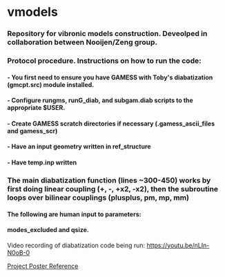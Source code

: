 # vmodels

### Repository for vibronic models construction. Deveolped in collaboration between Nooijen/Zeng group.

### Protocol procedure. Instructions on how to run the code:
#### - You first need to ensure you have GAMESS with Toby's diabatization (gmcpt.src) module installed.
#### - Configure rungms, runG_diab, and subgam.diab scripts to the appropriate $USER.
#### - Create GAMESS scratch directories if necessary (.gamess_ascii_files and gamess_scr)
#### - Have an input geometry written in ref_structure
#### - Have temp.inp written

### The main diabatization function (lines ~300-450) works by first doing linear coupling (+, -, +x2, -x2), then the subroutine loops over bilinear couplings (plusplus, pm, mp, mm)

#### The following are human input to parameters:
#### modes_excluded and qsize.

Video recording of diabatization code being run: https://youtu.be/nLIn-N0oB-0

[Project Poster Reference](https://github.com/bjb2chen/vmodels/files/10171706/SCP2022_bjc_20685630_White.pdf)
